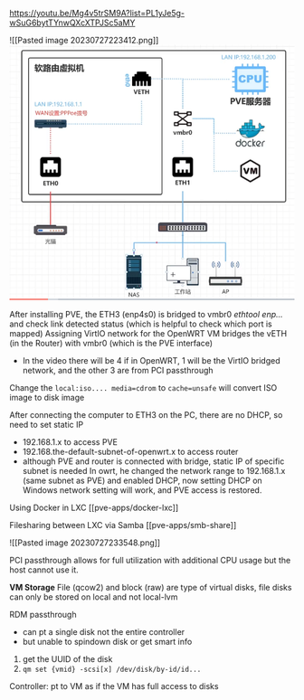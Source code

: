 https://youtu.be/Mg4v5trSM9A?list=PL1yJe5g-wSuG6bytTYnwQXcXTPJSc5aMY

![[Pasted image 20230727223412.png]]
![](assets/Pasted%20image%2020240419231638.png)

After installing PVE, the ETH3 (enp4s0) is bridged to vmbr0
*ethtool enp...* and check link detected status (which is helpful to check which port is mapped)
Assigning VirtIO network for the OpenWRT VM bridges the vETH (in the Router) with vmbr0 (which is the PVE interface)
- In the video there will be 4 if in OpenWRT, 1 will be the VirtIO bridged network, and the other 3 are from PCI passthrough

Change the `local:iso.... media=cdrom` to `cache=unsafe` will convert ISO image to disk image

After connecting the computer to ETH3 on the PC, there are no DHCP, so need to set static IP
- 192.168.1.x to access PVE
- 192.168.the-default-subnet-of-openwrt.x to access router
- although PVE and router is connected with bridge, static IP of specific subnet is needed
In owrt, he changed the network range to 192.168.1.x (same subnet as PVE) and enabled DHCP, now setting DHCP on Windows network setting will work, and PVE access is restored.

Using Docker in LXC
[[pve-apps/docker-lxc]]

Filesharing between LXC via Samba
[[pve-apps/smb-share]]

![[Pasted image 20230727233548.png]]

PCI passthrough allows for full utilization with additional CPU usage but the host cannot use it.

**VM Storage**
File (qcow2) and block (raw) are type of virtual disks, file disks can only be stored on local and not local-lvm

RDM passthrough
- can pt a single disk not the entire controller
- but unable to spindown disk or get smart info
1. get the UUID of the disk
2. `qm set {vmid} -scsi[x] /dev/disk/by-id/id...`

Controller: pt to VM as if the VM has full access to disks